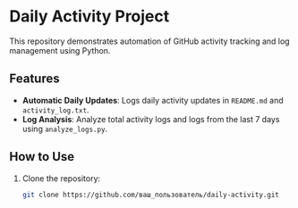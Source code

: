 # Daily Activity Project

This repository demonstrates automation of GitHub activity tracking and log management using Python.

## Features
- **Automatic Daily Updates**: Logs daily activity updates in `README.md` and `activity_log.txt`.
- **Log Analysis**: Analyze total activity logs and logs from the last 7 days using `analyze_logs.py`.

## How to Use
1. Clone the repository:
   ```bash
   git clone https://github.com/ваш_пользователь/daily-activity.git
